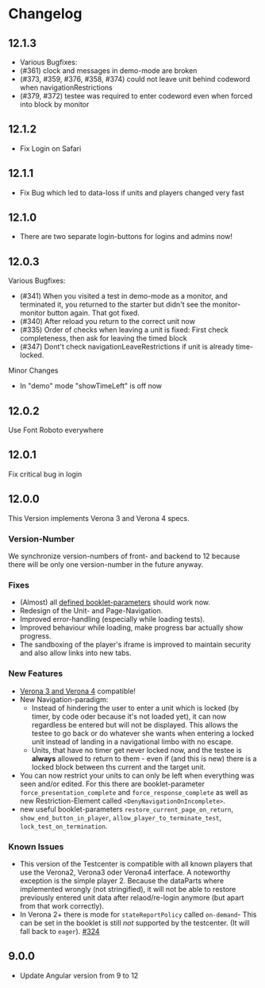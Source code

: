 # Changelog

## 12.1.3
* Various Bugfixes: 
* (#361) clock and messages in demo-mode are broken
* (#373, #359, #376, #358, #374) could not leave unit behind codeword when navigationRestrictions
* (#379, #372) testee was required to enter codeword even when forced into block by monitor

## 12.1.2
* Fix Login on Safari

## 12.1.1
* Fix Bug which led to data-loss if units and players changed very fast

## 12.1.0
* There are two separate login-buttons for logins and admins now!

## 12.0.3
Various Bugfixes:
* (#341) When you visited a test in demo-mode as a monitor, and terminated it, you returned to the starter but didn't see the monitor-monitor button again. That got fixed.
* (#340) After reload you return to the correct unit now
* (#335) Order of checks when leaving a unit is fixed: First check completeness, then ask for leaving the timed block
* (#347) Dont't check navigationLeaveRestrictions if unit is already time-locked.

Minor Changes
* In "demo" mode "showTimeLeft" is off now

## 12.0.2
Use Font Roboto everywhere

## 12.0.1
Fix critical bug in login

## 12.0.0
This Version implements Verona 3 and Verona 4 specs.

### Version-Number
We synchronize version-numbers of front- and backend to 12 because there will be only one version-number in the future anyway.

### Fixes
* (Almost) all [defined booklet-parameters](https://iqb-berlin.github.io/testcenter-frontend/booklet-config) should work now.
* Redesign of the Unit- and Page-Navigation.
* Improved error-handling (especially while loading tests).
* Improved behaviour while loading, make progress bar actually show progress.
* The sandboxing of the player's iframe is improved to maintain security and also allow links into new tabs.

### New Features
* [Verona 3 and Verona 4](https://github.com/verona-interfaces/player) compatible!
* New Navigation-paradigm: 
  * Instead of hindering the user to enter a unit which is locked (by timer, by code oder because it's not loaded yet), it can now regardless 
    be entered but will not be displayed. This allows the testee to go back or do whatever she wants when entering a locked unit instead of landing in
    a navigational limbo with no escape.
  * Units, that have no timer get never locked now, and the testee is **always** allowed to return to them - even if (and this is new) there is a locked block
    between ths current and the target unit.
* You can now restrict your units to can only be left when everything was seen and/or edited. For this there are 
  booklet-parameter `force_presentation_complete` and `force_response_complete` as well as new Restriction-Element called `<DenyNavigationOnIncomplete>`.
* new useful booklet-parameters `restore_current_page_on_return`, `show_end_button_in_player`, `allow_player_to_terminate_test`, `lock_test_on_termination`.

### Known Issues
* This version of the Testcenter is compatible with all known players that use the Verona2, Verona3 oder Verona4 interface. A noteworthy exception is the simple player 2. 
  Because the dataParts where implemented wrongly (not stringified), it will not be able to restore previously entered unit data after relaod/re-login anymore
  (but apart from that work correctly).
* In Verona 2+ there is mode for `stateReportPolicy` called `on-demand`- This can be set in the 
  booklet is still *not* supported by the testcenter. (It will fall back to `eager`). [#324](https://github.com/iqb-berlin/testcenter-frontend/issues/324)



## 9.0.0
* Update Angular version from 9 to 12
